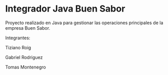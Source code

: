 # Integrador Java Buen Sabor
Proyecto realizado en Java para gestionar las operaciones principales de la empresa Buen Sabor.

Integrantes:

Tiziano Roig

Gabriel Rodriguez

Tomas Montenegro

